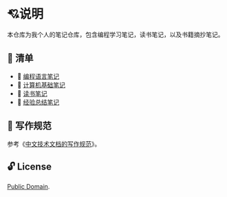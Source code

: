 # :cupid:说明

本仓库为我个人的笔记仓库，包含编程学习笔记，读书笔记，以及书籍摘抄笔记。

## :book: 清单

- :closed_book: [编程语言笔记](/studynote/01-编程语言/README.md)
- :green_book: [计算机基础笔记](/studynote/02-计算机基础/README.md)
- :blue_book: [读书笔记](/studynote/03-读书笔记/README.md)
- :orange_book: ​[经验总结笔记](/sudtynote/05-经验总结/README.md)

## :page_with_curl: 写作规范

参考《[中文技术文档的写作规范](https://github.com/ruanyf/document-style-guide)》。

## :unlock: License

[Public Domain](https://baike.baidu.com/item/公有领域/9890908?fr=aladdin&fromid=10349925&fromtitle=Public+Domain).

